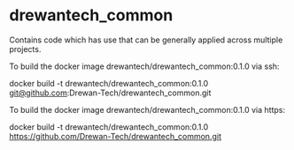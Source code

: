 # drewantech_common
Contains code which has use that can be generally applied across multiple projects.

To build the docker image drewantech/drewantech_common:0.1.0 via ssh:

docker build -t drewantech/drewantech_common:0.1.0 git@github.com:Drewan-Tech/drewantech_common.git

To build the docker image drewantech/drewantech_common:0.1.0 via https:

docker build -t drewantech/drewantech_common:0.1.0 https://github.com/Drewan-Tech/drewantech_common.git
